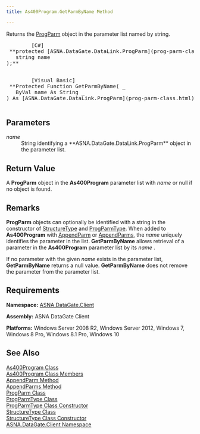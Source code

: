 ```yaml
---
title: As400Program.GetParmByName Method

---
```


Returns the [ProgParm](prog-parm-class.html) object in the parameter list named by string.
<pre>        <span class="lang">[C#]</span>
 **protected [ASNA.DataGate.DataLink.ProgParm](prog-parm-class.html) GetParmByName(
   string name
);** 
      </pre>
<pre>        <span class="lang">[Visual Basic] </span>
 **Protected Function GetParmByName( _
   ByVal name As String _
) As [ASNA.DataGate.DataLink.ProgParm](prog-parm-class.html)** 
      </pre>

## Parameters

<dl>
        <dt>
          <span style="FONT-STYLE: italic">name</span>
        </dt>
        <dd>String identifying a **ASNA.DataGate.DataLink.ProgParm**  object in 
						the parameter list.
					</dd>
</dl>

## Return Value

A **ProgParm** object in the **As400Program** parameter list with *name* or null if no object is found.
## Remarks

<span> **ProgParm** </span> objects can optionally be identified with a string in the constructor of [ StructureType](structure-type-class.html) and [ ProgParmType](prog-parm-type-class-prog-parm-type-constructor.html). When added to **As400Program** with [ AppendParm](as400program-class-append-parm-method.html) or [AppendParms](as400program-class-append-parms-method.html), the *name* uniquely identifies the parameter in the list. <span> **GetParmByName** </span> allows retrieval of a parameter in the **As400Program** parameter list by its *name* . 

If no parameter with the given *name* exists in the parameter list, <span> **GetParmByName** </span> returns a null value. <span> **GetParmByName** </span> does not remove the parameter from the parameter list.
## Requirements

**Namespace:** [ASNA.DataGate.Client](datagate-client-namespace.html) 

**Assembly:** ASNA DataGate Client

**Platforms:** Windows Server 2008 R2, Windows Server 2012, Windows 7, Windows 8 Pro, Windows 8.1 Pro, Windows 10
## See Also


[As400Program Class](as400program-class.html)
      <br />
[As400Program Class Members](as400program-members.html)
      <br />
[AppendParm Method](as400program-class-append-parm-method.html)
      <br />
[AppendParms Method](as400program-class-append-parms-method.html)
      <br />
[ProgParm Class](prog-parm-class.html)
      <br />
[ProgParmType Class](prog-parm-type-class.html)
      <br />
      [ProgParmType Class 
					Constructor](prog-parm-type-class-prog-parm-type-constructor.html)
      <br />
[StructureType Class](structure-type-class.html)
      <br />
      [StructureType Class 
					Constructor](structure-type-class.html)
      <br />
[ASNA.DataGate.Client Namespace](datagate-client-namespace.html)

